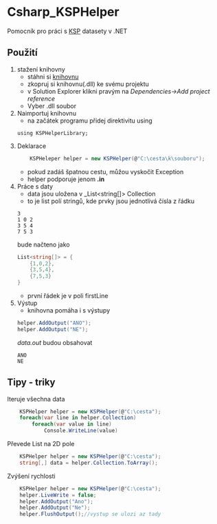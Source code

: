 # Csharp_KSPHelper
 Pomocník pro práci s [KSP](https://ksp.mff.cuni.cz/) datasety v .NET

 ## Použití
 1. stažení knihovny
    - stáhni si [knihovnu](./KSPHelper/bin/Release/KSPHelper.dll)
    - zkopruj si knihovnu(.dll) ke svému projektu
    - v Solution Explorer klikni pravým na _Dependencies->Add project reference_
    - Vyber .dll soubor
2. Naimportuj knihovnu
    - na začátek programu přidej direktivitu using
    ```csahrp
    using KSPHelperLibrary;
    ```
3. Deklarace
    ```csharp
        KSPHeleper helper = new KSPHelper(@"C:\cesta\k\souboru");
    ```
    - pokud zadáš špatnou cestu, můžou vyskočit Exception
    - helper podporuje jenom __.in__ 
4. Práce s daty
    - data jsou uložena v _List<string[]> Collection
    - to je list polí stringů, kde prvky jsou jednotlivá čísla z řádku
    ```
    3
    1 0 2
    3 5 4
    7 5 3
    ```
    bude načteno jako
    ```csharp
    List<string[]> = {
        {1,0,2},
        {3,5,4},
        {7,5,3}
    }
    ```
    - první řádek je v poli firstLine
5. Výstup
    - knihovna pomáha i s výstupy
    ```csharp
    helper.AddOutput("ANO");
    helper.AddOutput("NE");
    ```
    _data.out_ budou obsahovat
    ```
    ANO
    NE
    ```

## Tipy - triky
Iteruje všechna data
```csharp
    KSPHelper helper = new KSPHelper(@"C:\cesta");
    foreach(var line in helper.Collection)
        foreach(var value in line)
            Console.WriteLine(value)
```
Převede List na 2D pole
```csharp
    KSPHelper helper = new KSPHelper(@"C:\cesta");
    string[,] data = helper.Collection.ToArray();
```
Zvýšení rychlosti
```csharp
    KSPHelper helper = new KSPHelper(@"C:\cesta");
    helper.LiveWrite = false;
    helper.AddOutput("Ano");
    helper.AddOutput("Ne");
    helper.FlushOutput();//vystup se ulozi az tady
```
